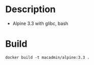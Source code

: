 # Description

- Alpine 3.3 with glibc, bash

# Build

```
docker build -t macadmin/alpine:3.3 .
```
